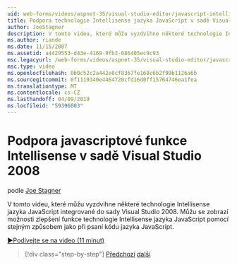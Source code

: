 ```yaml
---
uid: web-forms/videos/aspnet-35/visual-studio-editor/javascript-intellisense-support-in-visual-studio-2008
title: Podpora technologie Intellisense jazyka JavaScript v sadě Visual Studio 2008 | Dokumentace Microsoftu
author: JoeStagner
description: V tomto videu, které můžu vyzdvihne některé technologie Intellisense jazyka JavaScript integrované do sady Visual Studio 2008. Můžu se zobrazí možnosti zlepšení technologie Intellisense jazyka JavaScript featu...
ms.author: riande
ms.date: 11/15/2007
ms.assetid: a4429553-d43e-4169-9fb3-086405ec9c93
msc.legacyurl: /web-forms/videos/aspnet-35/visual-studio-editor/javascript-intellisense-support-in-visual-studio-2008
msc.type: video
ms.openlocfilehash: 0b0c52c2a442e0cf8367fe168c6b2f99b1126a6b
ms.sourcegitcommit: 0f1119340e4464720cfd16d0ff15764746ea1fea
ms.translationtype: MT
ms.contentlocale: cs-CZ
ms.lasthandoff: 04/09/2019
ms.locfileid: "59396003"
---
```

# <a name="javascript-intellisense-support-in-visual-studio-2008"></a>Podpora javascriptové funkce Intellisense v sadě Visual Studio 2008

podle [Joe Stagner](https://github.com/JoeStagner)

V tomto videu, které můžu vyzdvihne některé technologie Intellisense jazyka JavaScript integrované do sady Visual Studio 2008. Můžu se zobrazí možnosti zlepšení funkce technologie Intellisense jazyka JavaScript pomocí stejným způsobem jako při psaní kódu jazyka JavaScript.

[&#9654;Podívejte se na video (11 minut)](https://channel9.msdn.com/Blogs/ASP-NET-Site-Videos/javascript-intellisense-support-in-visual-studio-2008)

> [!div class="step-by-step"]
> [Předchozí](new-designer-support-in-visual-studio-2008.md)
> [další](javascript-debugging-in-visual-studio-2008.md)
